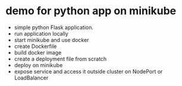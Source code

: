 # demo for python app on minikube

* simple python Flask application.
* run application locally
* start minikube and use docker  
* create Dockerfile
* build docker image
* create a deployment file from scratch
* deploy on minikube 
* expose service and access it outside cluster on NodePort or LoadBalancer


